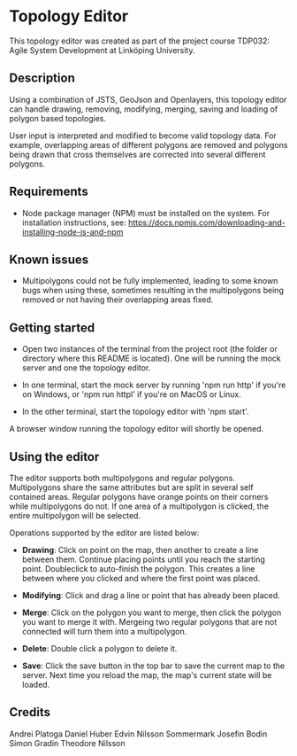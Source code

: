# Topology Editor

This topology editor was created as part of the project course TDP032: Agile System Development at Linköping University.

## Description

Using a combination of JSTS, GeoJson and Openlayers, this topology editor can handle drawing, removing, modifying, merging, saving and loading of polygon based topologies.

User input is interpreted and modified to become valid topology data. For example, overlapping areas of different polygons are removed and polygons being drawn that cross themselves are corrected into several different polygons. 

## Requirements

- Node package manager (NPM) must be installed on the system. For installation instructions, see: https://docs.npmjs.com/downloading-and-installing-node-js-and-npm

## Known issues

- Multipolygons could not be fully implemented, leading to some known bugs when using these, sometimes resulting in the multipolygons being removed or not having their overlapping areas fixed.

## Getting started

- Open two instances of the terminal from the project root (the folder or directory where this README is located). One will be running the mock server and one the topology editor.

- In one terminal, start the mock server by running 'npm run http' if you're on Windows, or 'npm run httpl' if you're on MacOS or Linux. 

- In the other terminal, start the topology editor with 'npm start'.

A browser window running the topology editor will shortly be opened. 

## Using the editor

The editor supports both multipolygons and regular polygons. Multipolygons share the same attributes but are split in several self contained areas. Regular polygons have orange points on their corners while multipolygons do not. If one area of a multipolygon is clicked, the entire multipolygon will be selected. 

Operations supported by the editor are listed below:

- **Drawing**: Click on point on the map, then another to create a line between them. Continue placing points until you reach the starting point. Doubleclick to auto-finish the polygon. This creates a line between where you clicked and where the first point was placed.

- **Modifying**: Click and drag a line or point that has already been placed.

- **Merge**: Click on the polygon you want to merge, then click the polygon you want to merge it with. Mergeing two regular polygons that are not connected will turn them into a multipolygon.

- **Delete**: Double click a polygon to delete it. 

- **Save**: Click the save button in the top bar to save the current map to the server. Next time you reload the map, the map's current state will be loaded. 

## Credits

Andrei Platoga
Daniel Huber
Edvin Nilsson Sommermark
Josefin Bodin
Simon Gradin
Theodore Nilsson


